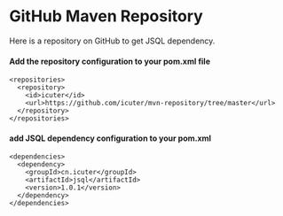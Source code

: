 GitHub Maven Repository
====

Here is a repository on GitHub to get JSQL dependency.

#### Add the repository configuration to your pom.xml file
```text
<repositories>
  <repository>
    <id>icuter</id>
    <url>https://github.com/icuter/mvn-repository/tree/master</url>
  </repository>
</repositories>
```

#### add JSQL dependency configuration to your pom.xml
```text
<dependencies>
  <dependency>
    <groupId>cn.icuter</groupId>
    <artifactId>jsql</artifactId>
    <version>1.0.1</version>
  </dependency>
</dependencies>
```
